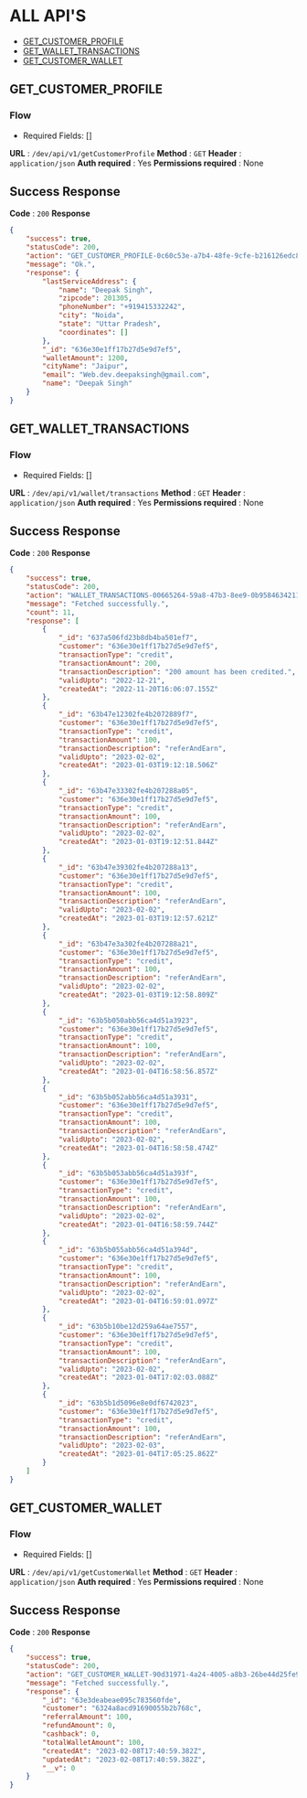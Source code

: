 # ALL API'S

* [GET_CUSTOMER_PROFILE](#GET_CUSTOMER_PROFILE)
* [GET_WALLET_TRANSACTIONS](#GET_WALLET_TRANSACTIONS)
* [GET_CUSTOMER_WALLET](#GET_CUSTOMER_WALLET)


## GET_CUSTOMER_PROFILE

### Flow
* Required Fields: []

**URL** : `/dev/api/v1/getCustomerProfile`
**Method** : `GET`
**Header** : `application/json`
**Auth required** : Yes
**Permissions required** : None

## Success Response 
**Code** : `200`
**Response**
```json
{
    "success": true,
    "statusCode": 200,
    "action": "GET_CUSTOMER_PROFILE-0c60c53e-a7b4-48fe-9cfe-b216126edc8f",
    "message": "Ok.",
    "response": {
        "lastServiceAddress": {
            "name": "Deepak Singh",
            "zipcode": 201305,
            "phoneNumber": "+919415332242",
            "city": "Noida",
            "state": "Uttar Pradesh",
            "coordinates": []
        },
        "_id": "636e30e1ff17b27d5e9d7ef5",
        "walletAmount": 1200,
        "cityName": "Jaipur",
        "email": "Web.dev.deepaksingh@gmail.com",
        "name": "Deepak Singh"
    }
}
```

## GET_WALLET_TRANSACTIONS

### Flow
* Required Fields: []

**URL** : `/dev/api/v1/wallet/transactions`
**Method** : `GET`
**Header** : `application/json`
**Auth required** : Yes
**Permissions required** : None

## Success Response 
**Code** : `200`
**Response**
```json
{
    "success": true,
    "statusCode": 200,
    "action": "WALLET_TRANSACTIONS-00665264-59a8-47b3-8ee9-0b9584634211",
    "message": "Fetched successfully.",
    "count": 11,
    "response": [
        {
            "_id": "637a506fd23b8db4ba501ef7",
            "customer": "636e30e1ff17b27d5e9d7ef5",
            "transactionType": "credit",
            "transactionAmount": 200,
            "transactionDescription": "200 amount has been credited.",
            "validUpto": "2022-12-21",
            "createdAt": "2022-11-20T16:06:07.155Z"
        },
        {
            "_id": "63b47e12302fe4b2072889f7",
            "customer": "636e30e1ff17b27d5e9d7ef5",
            "transactionType": "credit",
            "transactionAmount": 100,
            "transactionDescription": "referAndEarn",
            "validUpto": "2023-02-02",
            "createdAt": "2023-01-03T19:12:18.506Z"
        },
        {
            "_id": "63b47e33302fe4b207288a05",
            "customer": "636e30e1ff17b27d5e9d7ef5",
            "transactionType": "credit",
            "transactionAmount": 100,
            "transactionDescription": "referAndEarn",
            "validUpto": "2023-02-02",
            "createdAt": "2023-01-03T19:12:51.844Z"
        },
        {
            "_id": "63b47e39302fe4b207288a13",
            "customer": "636e30e1ff17b27d5e9d7ef5",
            "transactionType": "credit",
            "transactionAmount": 100,
            "transactionDescription": "referAndEarn",
            "validUpto": "2023-02-02",
            "createdAt": "2023-01-03T19:12:57.621Z"
        },
        {
            "_id": "63b47e3a302fe4b207288a21",
            "customer": "636e30e1ff17b27d5e9d7ef5",
            "transactionType": "credit",
            "transactionAmount": 100,
            "transactionDescription": "referAndEarn",
            "validUpto": "2023-02-02",
            "createdAt": "2023-01-03T19:12:58.809Z"
        },
        {
            "_id": "63b5b050abb56ca4d51a3923",
            "customer": "636e30e1ff17b27d5e9d7ef5",
            "transactionType": "credit",
            "transactionAmount": 100,
            "transactionDescription": "referAndEarn",
            "validUpto": "2023-02-02",
            "createdAt": "2023-01-04T16:58:56.857Z"
        },
        {
            "_id": "63b5b052abb56ca4d51a3931",
            "customer": "636e30e1ff17b27d5e9d7ef5",
            "transactionType": "credit",
            "transactionAmount": 100,
            "transactionDescription": "referAndEarn",
            "validUpto": "2023-02-02",
            "createdAt": "2023-01-04T16:58:58.474Z"
        },
        {
            "_id": "63b5b053abb56ca4d51a393f",
            "customer": "636e30e1ff17b27d5e9d7ef5",
            "transactionType": "credit",
            "transactionAmount": 100,
            "transactionDescription": "referAndEarn",
            "validUpto": "2023-02-02",
            "createdAt": "2023-01-04T16:58:59.744Z"
        },
        {
            "_id": "63b5b055abb56ca4d51a394d",
            "customer": "636e30e1ff17b27d5e9d7ef5",
            "transactionType": "credit",
            "transactionAmount": 100,
            "transactionDescription": "referAndEarn",
            "validUpto": "2023-02-02",
            "createdAt": "2023-01-04T16:59:01.097Z"
        },
        {
            "_id": "63b5b10be12d259a64ae7557",
            "customer": "636e30e1ff17b27d5e9d7ef5",
            "transactionType": "credit",
            "transactionAmount": 100,
            "transactionDescription": "referAndEarn",
            "validUpto": "2023-02-02",
            "createdAt": "2023-01-04T17:02:03.088Z"
        },
        {
            "_id": "63b5b1d5096e8e0df6742023",
            "customer": "636e30e1ff17b27d5e9d7ef5",
            "transactionType": "credit",
            "transactionAmount": 100,
            "transactionDescription": "referAndEarn",
            "validUpto": "2023-02-03",
            "createdAt": "2023-01-04T17:05:25.862Z"
        }
    ]
}
```

## GET_CUSTOMER_WALLET

### Flow
* Required Fields: []

**URL** : `/dev/api/v1/getCustomerWallet`
**Method** : `GET`
**Header** : `application/json`
**Auth required** : Yes
**Permissions required** : None

## Success Response 
**Code** : `200`
**Response**
```json
{
    "success": true,
    "statusCode": 200,
    "action": "GET_CUSTOMER_WALLET-90d31971-4a24-4005-a8b3-26be44d25fe9",
    "message": "Fetched successfully.",
    "response": {
        "_id": "63e3deabeae095c783560fde",
        "customer": "6324a8acd91690055b2b768c",
        "referralAmount": 100,
        "refundAmount": 0,
        "cashback": 0,
        "totalWalletAmount": 100,
        "createdAt": "2023-02-08T17:40:59.382Z",
        "updatedAt": "2023-02-08T17:40:59.382Z",
        "__v": 0
    }
}
```